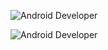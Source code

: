 ![Android Developer](https://capsule-render.vercel.app/api?type=waving&color=0:000080,100:0000ff&height=200&text=Android%20Developer&fontSize=35&fontColor=FFD700&desc=Do%20Hyuk%20Kim&descAlign=80&descAlignY=90&descSize=18&descColor=FFD700)

![Android Developer](https://capsule-render.vercel.app/api?type=waving&color=0:0058A3,100:007CC7&height=200&text=Android%20Developer&fontSize=35&fontColor=FFD700&desc=Do%20Hyuk%20Kim&descAlign=85&descAlignY=100&descSize=18&descColor=FFE600)
